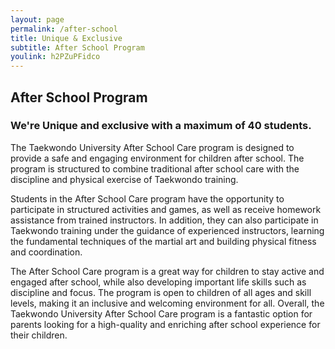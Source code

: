 ```yaml
---
layout: page
permalink: /after-school
title: Unique & Exclusive
subtitle: After School Program
youlink: h2PZuPFidco
---
```


<section class="page-section" id="after-school">
	<div class="container">
		<div class="row">
			<div class="col-lg-12 text-center">
				<h2 class="section-heading text-uppercase">After School Program</h2>
				<h3 class="section-subheading text-muted">We're Unique and exclusive with a maximum of 40 students.</h3>
			</div>
		</div>
		<div class="row">
			<div class="col-md-10 offset-md-1">
				<p>The Taekwondo University After School Care program is designed to provide a safe and engaging environment for children after school. The program is structured to combine traditional after school care with the discipline and physical exercise of Taekwondo training.</p>
				<p>Students in the After School Care program have the opportunity to participate in structured activities and games, as well as receive homework assistance from trained instructors. In addition, they can also participate in Taekwondo training under the guidance of experienced instructors, learning the fundamental techniques of the martial art and building physical fitness and coordination.</p>
				<p>The After School Care program is a great way for children to stay active and engaged after school, while also developing important life skills such as discipline and focus. The program is open to children of all ages and skill levels, making it an inclusive and welcoming environment for all. Overall, the Taekwondo University After School Care program is a fantastic option for parents looking for a high-quality and enriching after school experience for their children.</p>
			</div>
		</div>
	</div>
</section> 